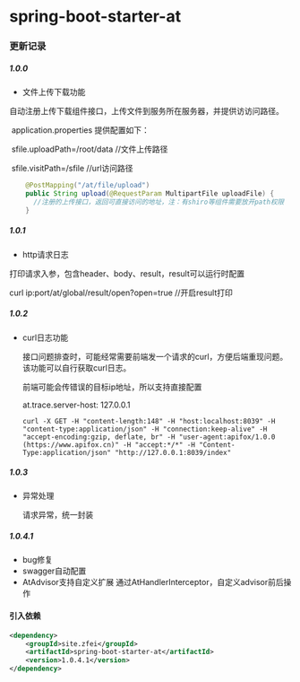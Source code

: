 # spring-boot-starter-at

### 更新记录

##### 1.0.0

- 文件上传下载功能

​       自动注册上传下载组件接口，上传文件到服务所在服务器，并提供访访问路径。

​       application.properties 提供配置如下：

​       sfile.uploadPath=/root/data    //文件上传路径

​       sfile.visitPath=/sfile      //url访问路径

```java
    @PostMapping("/at/file/upload")
    public String upload(@RequestParam MultipartFile uploadFile) {
      //注册的上传接口，返回可直接访问的地址，注：有shiro等组件需要放开path权限
    }  
```

##### 1.0.1

-  http请求日志

  打印请求入参，包含header、body、result，result可以运行时配置

  curl  ip:port/at/global/result/open?open=true   //开启result打印


##### 1.0.2

- curl日志功能

  接口问题排查时，可能经常需要前端发一个请求的curl，方便后端重现问题。该功能可以自行获取curl日志。

  前端可能会传错误的目标ip地址，所以支持直接配置

  at.trace.server-host: 127.0.0.1

  ```shell
  curl -X GET -H "content-length:148" -H "host:localhost:8039" -H "content-type:application/json" -H "connection:keep-alive" -H "accept-encoding:gzip, deflate, br" -H "user-agent:apifox/1.0.0 (https://www.apifox.cn)" -H "accept:*/*" -H "Content-Type:application/json" "http://127.0.0.1:8039/index"
  ```

##### 1.0.3

- 异常处理

  请求异常，统一封装


##### 1.0.4.1

- bug修复
- swagger自动配置
- AtAdvisor支持自定义扩展
  通过AtHandlerInterceptor，自定义advisor前后操作

#### 引入依赖
```xml
<dependency>
    <groupId>site.zfei</groupId>
    <artifactId>spring-boot-starter-at</artifactId>
    <version>1.0.4.1</version>
</dependency>
```






